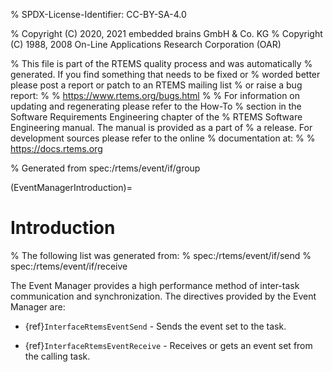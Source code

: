 % SPDX-License-Identifier: CC-BY-SA-4.0

% Copyright (C) 2020, 2021 embedded brains GmbH & Co. KG
% Copyright (C) 1988, 2008 On-Line Applications Research Corporation (OAR)

% This file is part of the RTEMS quality process and was automatically
% generated.  If you find something that needs to be fixed or
% worded better please post a report or patch to an RTEMS mailing list
% or raise a bug report:
%
% https://www.rtems.org/bugs.html
%
% For information on updating and regenerating please refer to the How-To
% section in the Software Requirements Engineering chapter of the
% RTEMS Software Engineering manual.  The manual is provided as a part of
% a release.  For development sources please refer to the online
% documentation at:
%
% https://docs.rtems.org

% Generated from spec:/rtems/event/if/group

(EventManagerIntroduction)=

# Introduction

% The following list was generated from:
% spec:/rtems/event/if/send
% spec:/rtems/event/if/receive

The Event Manager provides a high performance method of inter-task
communication and synchronization. The directives provided by the Event Manager
are:

- {ref}`InterfaceRtemsEventSend` - Sends the event set to the task.

- {ref}`InterfaceRtemsEventReceive` - Receives or gets an event set from the
  calling task.
